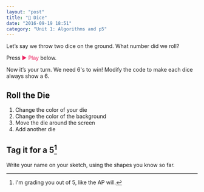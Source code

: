 ```yaml
---
layout: "post"
title: "🎲 Dice"
date: "2016-09-19 18:51"
category: "Unit 1: Algorithms and p5"
---
```


Let’s say we throw two dice on the ground. What number did we roll?

Press <span style="color: #ED1F5E">▶ Play</span> below.

<script type="text/p5" data-height="490" data-preview-width="470">
function setup() {
	createCanvas(windowWidth, windowHeight);
	background('#ED245E');
}

function draw() {
	strokeWeight(3);
	stroke('black');
	fill(255);
	rect(20, 20, 200, 200);
	fill('blue');
	ellipse(120, 120, 50, 50);
	fill(255);
	rect(250, 20, 200, 200);
	fill('blue');
	ellipse(300, 70, 50, 50);
	ellipse(350, 120, 50, 50);
	ellipse(400, 170, 50, 50);
}
</script>

Now it’s your turn. We need 6's to win! Modify the code to make each dice always show a 6.

## Roll the Die

1. Change the color of your die
2. Change the color of the background
3. Move the die around the screen
4. Add another die

## <span class="mega-octicon octicon-tag"></span> Tag it for a 5[^5]
Write your name on your sketch, using the shapes you know so far.

[^5]: I'm grading you out of 5, like the AP will.
